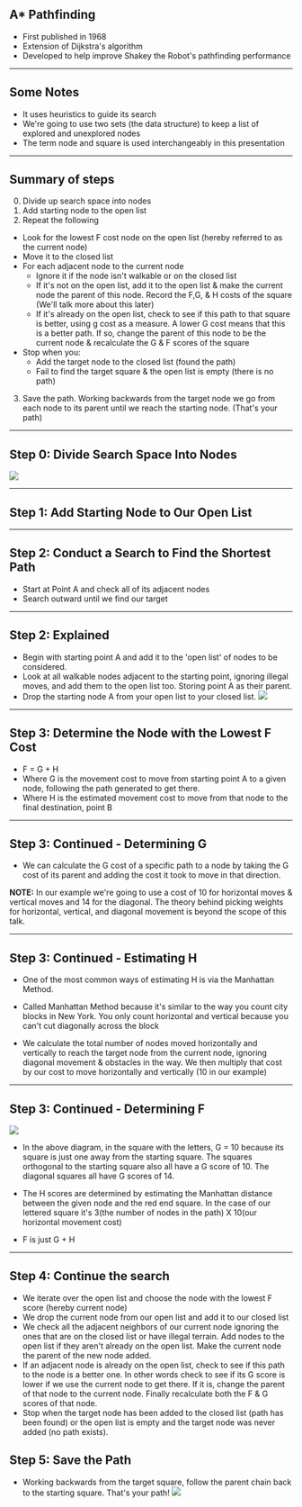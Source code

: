 ## A* Pathfinding

* First published in 1968
* Extension of Dijkstra's algorithm
* Developed to help improve Shakey the Robot's pathfinding performance

---

## Some Notes
* It uses heuristics to guide its search
* We're going to use two sets (the data structure) to keep a list of explored and unexplored nodes
* The term node and square is used interchangeably in this presentation

---

## Summary of steps
0. Divide up search space into nodes
1. Add starting node to the open list
2. Repeat the following
  * Look for the lowest F cost node on the open list (hereby referred to as the current node)
  * Move it to the closed list
  * For each adjacent node to the current node
    * Ignore it if the node isn't walkable or on the closed list
    * If it's not on the open list, add it to the open list & make the current node the parent of this node.  Record the F,G, & H costs of the square (We'll talk more about this later)
    * If it's already on the open list, check to see if this path to that square is better, using g cost as a measure.  A lower G cost means that this is a better path.  If so, change the parent of this node to be the current node & recalculate the G & F scores of the square
  * Stop when you:
    * Add the target node to the closed list (found the path)
    * Fail to find the target square & the open list is empty (there is no path)
3. Save the path.  Working backwards from the target node we go from each node to its parent until we reach the starting node. (That's your path)

---

## Step 0: Divide Search Space Into Nodes
![](./grid.png)

---

## Step 1: Add Starting Node to Our Open List

---

## Step 2: Conduct a Search to Find the Shortest Path
  * Start at Point A and check all of its adjacent nodes
  * Search outward until we find our target

---

## Step 2: Explained
* Begin with starting point A and add it to the 'open list' of nodes to be considered.
* Look at all walkable nodes adjacent to the starting point, ignoring illegal moves, and add them to the open list too.  Storing point A as their parent.
* Drop the starting node A from your open list to your closed list.
![](./parent-with-children.png)

---

## Step 3: Determine the Node with the Lowest F Cost
* F = G + H
* Where G is the movement cost to move from starting point A to a given node, following the path generated to get there.
* Where H is the estimated movement cost to move from that node to the final destination, point B
---

## Step 3: Continued - Determining G
* We can calculate the G cost of a specific path to a node by taking the G cost of its parent and adding the cost it took to move in that direction.

**NOTE:**  In our example we're going to use a cost of 10 for horizontal moves & vertical moves and 14 for the diagonal.  The theory behind picking weights for horizontal, vertical, and diagonal movement is beyond the scope of this talk.

---

## Step 3: Continued - Estimating H
* One of the most common ways of estimating H is via the Manhattan Method.
* Called Manhattan Method because it's similar to the way you count city blocks in New York.  You only count horizontal and vertical because you can't cut diagonally across the block

* We calculate the total number of nodes moved horizontally and vertically to reach the target node from the current node, ignoring diagonal movement & obstacles in the way.  We then multiply that cost by our cost to move horizontally and vertically (10 in our example)
---

## Step 3: Continued - Determining F
![](f-cost.png)
* In the above diagram, in the square with the letters, G = 10 because its square is just one away from the starting square.  The squares orthogonal to the starting square also all have a G score of 10.  The diagonal squares all have G scores of 14.

* The H scores are determined by estimating the Manhattan distance between the given node and the red end square.  In the case of our lettered square it's 3(the number of nodes in the path) X 10(our horizontal movement cost)

* F is just G + H
---

## Step 4: Continue the search
* We iterate over the open list and choose the node with the lowest F score (hereby current node)
* We drop the current node from our open list and add it to our closed list
* We check all the adjacent neighbors of our current node ignoring the ones that are on the closed list or have illegal terrain.  Add nodes to the open list if they aren't already on the open list.  Make the current node the parent of the new node added.
* If an adjacent node is already on the open list, check to see if this path to the node is a better one.  In other words check to see if its G score is lower if we use the current node to get there.  If it is, change the parent of that node to the current node.  Finally recalculate both the F & G scores of that node.
* Stop when the target node has been added to the closed list (path has been found) or the open list is empty and the target node was never added (no path exists).

## Step 5: Save the Path
* Working backwards from the target square, follow the parent chain back to the starting square.  That's your path!
![](save.png)
